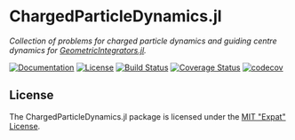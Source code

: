 
# ChargedParticleDynamics.jl

*Collection of problems for charged particle dynamics and guiding centre dynamics for [GeometricIntegrators.jl](https://github.com/DDMGNI/GeometricIntegrators.jl).*

[![Documentation](https://img.shields.io/badge/docs-latest-blue.svg)](https://ddmgni.github.io/ChargedParticleDynamics.jl/latest/)
[![License](https://img.shields.io/badge/license-MIT%20License-blue.svg)](LICENSE.md)
[![Build Status](https://travis-ci.org/DDMGNI/ChargedParticleDynamics.jl.svg?branch=master)](https://travis-ci.org/DDMGNI/ChargedParticleDynamics.jl)
[![Coverage Status](https://coveralls.io/repos/github/DDMGNI/ChargedParticleDynamics.jl/badge.svg)](https://coveralls.io/github/DDMGNI/ChargedParticleDynamics.jl)
[![codecov](https://codecov.io/gh/DDMGNI/ChargedParticleDynamics.jl/branch/master/graph/badge.svg)](https://codecov.io/gh/DDMGNI/ChargedParticleDynamics.jl)


## License

The ChargedParticleDynamics.jl package is licensed under the [MIT "Expat" License](LICENSE.md).
